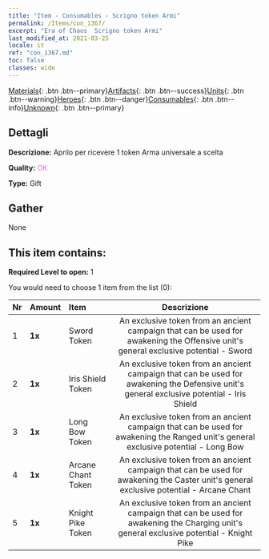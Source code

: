 ```yaml
---
title: "Item - Consumables - Scrigno token Armi"
permalink: /Items/con_1367/
excerpt: "Era of Chaos  Scrigno token Armi"
last_modified_at: 2021-03-25
locale: it
ref: "con_1367.md"
toc: false
classes: wide
---
```

 [Materials](/it/Items/){: .btn .btn--primary}[Artifacts](/it/Items/Artifacts/){: .btn .btn--success}[Units](/it/Items/Units/){: .btn .btn--warning}[Heroes](/it/Items/Heroes/){: .btn .btn--danger}[Consumables](/it/Items/Consumables/){: .btn .btn--info}[Unknown](/it/Items/Unknown/){: .btn .btn--primary}

## Dettagli
 **Descrizione:** Aprilo per ricevere 1 token Arma universale a scelta

 **Quality:** <span style="color: #DA70D6">OK</span>

 **Type:** Gift

## Gather

  None

## This item contains:

 **Required Level to open:** 1

 You would need to choose 1 item from the list (0):

  | Nr | Amount |     Item    | Descrizione |
  |:---|:-------|:------------|:-----------:|
  | 1 |  **1x** | Sword Token | An exclusive token from an ancient campaign that can be used for awakening the Offensive unit's general exclusive potential - Sword  | 
  | 2 |  **1x** | Iris Shield Token | An exclusive token from an ancient campaign that can be used for awakening the Defensive unit's general exclusive potential - Iris Shield  | 
  | 3 |  **1x** | Long Bow Token | An exclusive token from an ancient campaign that can be used for awakening the Ranged unit's general exclusive potential - Long Bow  | 
  | 4 |  **1x** | Arcane Chant Token | An exclusive token from an ancient campaign that can be used for awakening the Caster unit's general exclusive potential - Arcane Chant  | 
  | 5 |  **1x** | Knight Pike Token | An exclusive token from an ancient campaign that can be used for awakening the Charging unit's general exclusive potential - Knight Pike  | 
